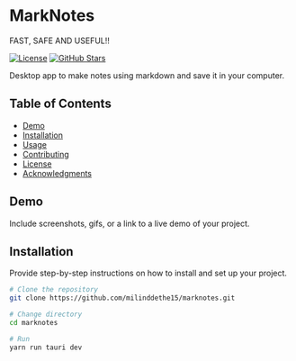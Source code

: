 # MarkNotes
FAST, SAFE AND USEFUL!!




[![License](https://img.shields.io/badge/License-MIT-blue.svg)](LICENSE)
[![GitHub Stars](https://img.shields.io/github/stars/milinddethe15/marknotes)](https://github.com/milinddethe15/marknotes/stargazers)

Desktop app to make notes using markdown and save it in your computer.

## Table of Contents

- [Demo](#demo)
- [Installation](#installation)
- [Usage](#usage)
- [Contributing](#contributing)
- [License](#license)
- [Acknowledgments](#acknowledgments)

## Demo

Include screenshots, gifs, or a link to a live demo of your project.

## Installation

Provide step-by-step instructions on how to install and set up your project.

```bash
# Clone the repository
git clone https://github.com/milinddethe15/marknotes.git

# Change directory
cd marknotes

# Run
yarn run tauri dev